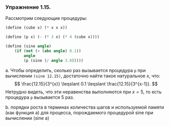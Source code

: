 ### Упражнение 1.15.
Рассмотрим следующие процедуры:
```scheme
(define (cube x) (* x x x))

(define (p x) (- (* 3 x) (* 4 (cube x))))

(define (sine angle)
    (if (not (> (abs angle) 0.1)) 
        angle 
        (p (sine (/ angle 3.0)))))
```
a. Чтобы определить, cколько раз вызывается процедура $\texttt{p}$ при вычислении $\texttt{(sine 12.15)}$, достаточно найти такое натуральное $x$, что:
$$
\frac{12.15}{3^{x}} \leqslant 0.1 \leqslant \frac{12.15}{3^{x-1}}.
$$
Нетрудно видеть, что эти неравенства выполняются при $x = 5$, то есть процедура $\texttt{p}$ вызывается $5$ раз. 

b.  порядки роста в терминах количества шагов и используемой памяти (как функция a) для процесса, порождаемого процедурой sine при вычислении (sine a)